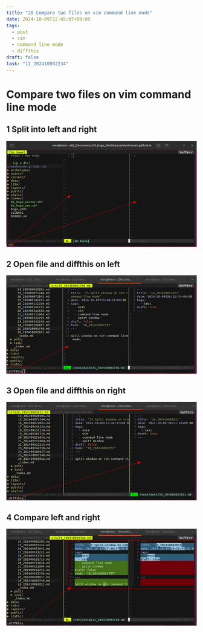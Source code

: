 ```yaml
---
title: "20 Compare two files on vim command line mode"
date: 2024-10-09T22:45:07+09:00
tags:
  - post
  - vim
  - command line mode
  - diffthis
draft: false
task: "11_202410092234"
---
```


# Compare two files on vim command line mode

## 1 Split into left and right
![after :vs](1_after_vs.png)

## 2 Open file and diffthis on left
![left diffthis](2_diffthis_left.png)

## 3 Open file and diffthis on right
![right diffthis](3_diffthis_right.png)

## 4 Compare left and right
![4_compare_two_files](4_compare_two_files.png)

